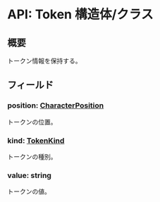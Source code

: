 # API: Token 構造体/クラス

## 概要

トークン情報を保持する。

## フィールド

### position: [CharacterPosition](../CharacterPosition/index.md)

トークンの位置。

### kind: [TokenKind](../TokenKind/index.md)

トークンの種別。

### value: string

トークンの値。
